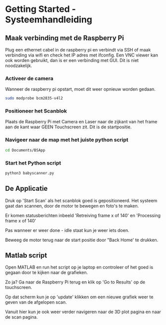 # Getting Started - Systeemhandleiding

## Maak verbinding met de Raspberry Pi

Plug een ethernet cabel in de raspberry pi en verbindt via SSH of maak verbinding via wifi en check het IP adres met ifconfig. Een VNC viewer kan ook worden gebruikt, dan is er een verbinding met GUI. Dit is niet noodzakelijk.

### Activeer de camera
Wanneer de raspberry pi opstart, moet dit weer opnieuw worden gedaan.

```sh
sudo modprobe bcm2835-v4l2
```

### Positioneer het Scanblok
Plaats de Raspberry Pi met Camera en Laser naar de zijkant van het frame aan de kant waar GEEN Touchscreen zit. Dit is de startpositie.

### Navigeer naar de map met het juiste python script
```sh
cd Documents/BSApp
```

### Start het Python script
```sh
python3 babyscanner.py
```

## De Applicatie

Druk op 'Start Scan' als het scanblok goed is gepositioneerd. Het systeem gaat dan scannen, door de motor te bewegen en foto's te maken.

Er komen statusberichten inbeeld 'Retreiving frame x of 140' en 'Processing frame x of 140'

Pas wanneer er weer done - idle staat kun je weer iets doen.

Beweeg de motor terug naar de start positie door "Back Home' te drukken.

## Matlab script

Open MATLAB en run het script op je laptop en controleer of het goed is gegaan door te kijken naar de grafieken. 

Zo ja? Ga naar de Raspberry Pi terug en klik op 'Go to Results' op de touchscreen.

Op dat scherm kun je op 'update' klikken om een nieuwe grafiek weer te geven van de afgelopen scan.

Vanuit hier kun je ook weer verder navigeren naar de 3D plot pagina en naar de scan pagina. 
